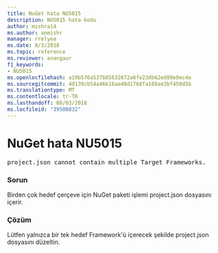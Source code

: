 ```yaml
---
title: NuGet hata NU5015
description: NU5015 hata kodu
author: mishra14
ms.author: anmishr
manager: rrelyea
ms.date: 8/3/2018
ms.topic: reference
ms.reviewer: anangaur
f1_keywords:
- NU5015
ms.openlocfilehash: a19b576a537b85632672a6fe23db62ed80e0ec4e
ms.sourcegitcommit: 4d139cb54a46616ae48d1768fa108ae3bf450d5b
ms.translationtype: MT
ms.contentlocale: tr-TR
ms.lasthandoff: 08/03/2018
ms.locfileid: "39508832"
---
```

# <a name="nuget-error-nu5015"></a>NuGet hata NU5015
<pre>project.json cannot contain multiple Target Frameworks.</pre>

### <a name="issue"></a>Sorun

Birden çok hedef çerçeve için NuGet paketi işlemi project.json dosyasını içerir.


### <a name="solution"></a>Çözüm

Lütfen yalnızca bir tek hedef Framework'ü içerecek şekilde project.json dosyasını düzeltin.

